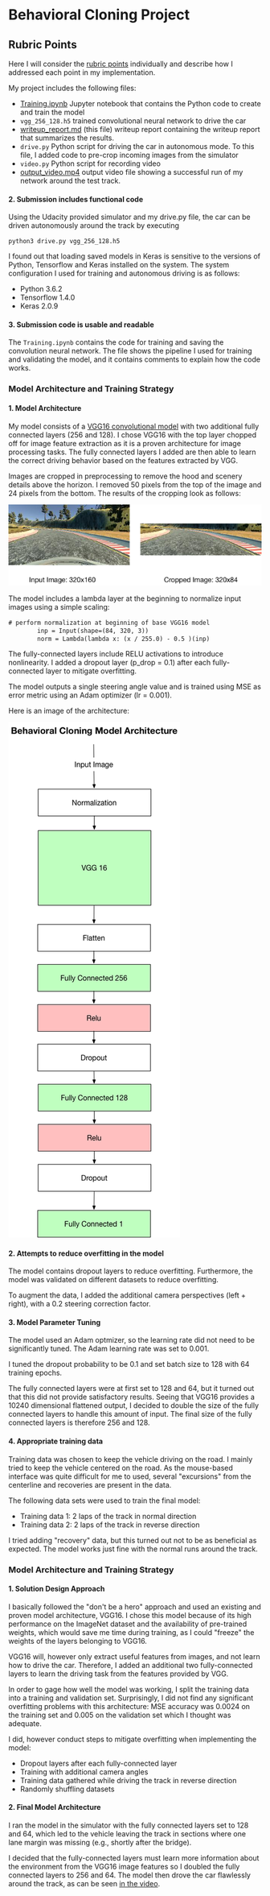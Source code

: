 # Behavioral Cloning Project

## Rubric Points

Here I will consider the [rubric points](https://review.udacity.com/#!/rubrics/432/view) individually and describe how I addressed each point in my implementation.

My project includes the following files:

* [Training.ipynb](Training.ipynb) Jupyter notebook that contains the Python code to create and train the model
* `vgg_256_128.h5` trained convolutional neural network to drive the car
* [writeup_report.md](writeup_report.md) (this file) writeup report containing the writeup report that summarizes the results.
* `drive.py` Python script for driving the car in autonomous mode. To this file, I added code to pre-crop incoming images from the simulator
* `video.py` Python script for recording video
* [output_video.mp4](output_video.mp4) output video file showing a successful run of my network around the test track.


#### 2. Submission includes functional code
Using the Udacity provided simulator and my drive.py file, the car can be driven autonomously around the track by executing

```
python3 drive.py vgg_256_128.h5
```

I found out that loading saved models in Keras is sensitive to the versions of Python, Tensorflow and Keras installed on the system. The system configuration I used for training and autonomous driving is as follows:

* Python 3.6.2
* Tensorflow 1.4.0
* Keras 2.0.9

#### 3. Submission code is usable and readable

The `Training.ipynb` contains the code for training and saving the convolution neural network. The file shows the pipeline I used for training and validating the model, and it contains comments to explain how the code works.

### Model Architecture and Training Strategy

#### 1. Model Architecture

My model consists of a [VGG16 convolutional model](http://www.robots.ox.ac.uk/~vgg/research/very_deep/) with two additional fully connected layers (256 and 128). I chose VGG16 with the top layer chopped off for image feature extraction as it is a proven architecture for image processing tasks. The fully connected layers I added are then able to learn the correct driving behavior based on the features extracted by VGG.

Images are cropped in preprocessing to remove the hood and scenery details above the horizon. I removed 50 pixels from the top of the image and 24 pixels from the bottom. The results of the cropping look as follows:

![Image Cropping](images/image_cropping.png)

The model includes a lambda layer at the beginning to normalize input images using a simple scaling:

```
# perform normalization at beginning of base VGG16 model
        inp = Input(shape=(84, 320, 3))
        norm = Lambda(lambda x: (x / 255.0) - 0.5 )(inp)
```

The fully-connected layers include RELU activations to introduce nonlinearity. I added a dropout layer (p_drop = 0.1) after each fully-connected layer to mitigate overfitting.


The model outputs a single steering angle value and is trained using MSE as error metric using an Adam optimizer (lr = 0.001).

Here is an image of the architecture:

![Model Architecture](images/model_architecture.png)


#### 2. Attempts to reduce overfitting in the model

The model contains dropout layers to reduce overfitting. Furthermore, the model was validated on different datasets to reduce overfitting.

To augment the data, I added the additional camera perspectives (left + right), with a 0.2 steering correction factor.

#### 3. Model Parameter Tuning

The model used an Adam optmizer, so the learning rate did not need to be significantly tuned. The Adam learning rate was set to 0.001.

I tuned the dropout probability to be 0.1 and set batch size to 128 with 64 training epochs.

The fully connected layers were at first set to 128 and 64, but it turned out that this did not provide satisfactory results. Seeing that VGG16 provides a 10240 dimensional flattened output, I decided to double the size of the fully connected layers to handle this amount of input. The final size of the fully connected layers is therefore 256 and 128.

#### 4. Appropriate training data

Training data was chosen to keep the vehicle driving on the road. I mainly tried to keep the vehicle centered on the road. As the mouse-based interface was quite difficult for me to used, several "excursions" from the centerline and recoveries are present in the data.

The following data sets were used to train the final model:

* Training data 1: 2 laps of the track in normal direction
* Training data 2: 2 laps of the track in reverse direction

I tried adding "recovery" data, but this turned out not to be as beneficial as expected. The model works just fine with the normal runs around the track.

### Model Architecture and Training Strategy

#### 1. Solution Design Approach

I basically followed the "don't be a hero" approach and used an existing and proven model architecture, VGG16. I chose this model because of its high performance on the ImageNet dataset and the availability of pre-trained weights, which would save me time during training, as I could "freeze" the weights of the layers belonging to VGG16.

VGG16 will, however only extract useful features from images, and not learn how to drive the car. Therefore, I added an additional two fully-connected layers to learn the driving task from the features provided by VGG.

In order to gage how well the model was working, I split the training data into a training and validation set. Surprisingly, I did not find any significant overfitting problems with this architecture: MSE accuracy was 0.0024 on the training set and 0.005 on the validation set which I thought was adequate.

I did, however conduct steps to mitigate overfitting when implementing the model:

* Dropout layers after each fully-connected layer
* Training with additional camera angles
* Training data gathered while driving the track in reverse direction
* Randomly shuffling datasets

#### 2. Final Model Architecture

I ran the model in the simulator with the fully connected layers set to 128 and 64, which led to the vehicle leaving the track in sections where one lane margin was missing (e.g., shortly after the bridge).

I decided that the fully-connected layers must learn more information about the environment from the VGG16 image features so I doubled the fully connected layers to 256 and 64. The model then drove the car flawlessly around the track, as can be seen [in the video](output_video.mp4).
